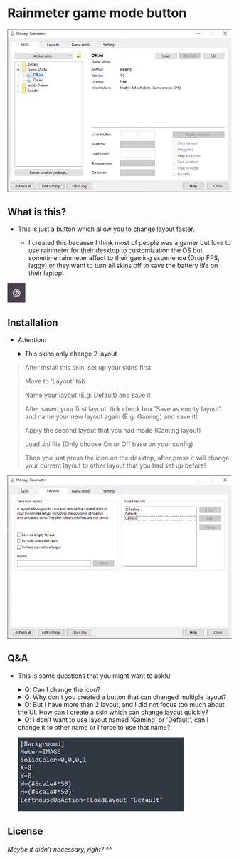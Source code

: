 # Rainmeter game mode button

![img](./img/rainmeterpreview.png)

## What is this?

* This is just a button which allow you to change layout faster.

	* I created this because I think most of people was a gamer but love to use rainmeter for their desktop to customization the OS but sometime rainmeter affect to their gaming experience (Drop FPS, laggy) or they want to turn all skins off to save the battery life on their laptop!

![img](./img/logo.png)

## Installation

* Attention:

	<details>
		<summary>This skins only change 2 layout</summary>
			<br>
			Although this skins will create a button allow you to change between layout faster but I created this for gaming only. That also mean it can change 1 layout for one *.ini file (Total 2 files: On and Off).
	</details>

> After install this skin, set up your skins first.
>
> Move to 'Layout' tab
>
> Name your layout (E.g: Default) and save it
>
> After saved your first layout, tick check box 'Save as empty layout' and name your new layout again (E.g: Gaming) and save it!
>
> Apply the second layout that you had made (Gaming layout)
>
> Load *.ini* file (Only choose On or Off base on your config)
>
> Then you just press the icon on the desktop, after press it will change your current layout to other layout that you had set up before!

![img](./img/layout.png)
## Q&A

* This is some questions that you might want to ask!ư

	<details>
			<summary>Q: Can I change the icon?</summary>
			<br>
			A: You can chang the icon via @Resources folder.
	</details>

	<details>
			<summary>Q: Why don't you created a button that can changed multiple layout?</summary>
			<br>
			A: Actually, this skins was based from <a href="https://github.com/mpurses/Sonder">Sonder</a> for the background icon and <a href="https://forum.rainmeter.net/viewtopic.php?t=16838">Quick change multiple layout using button</a>. I can created more but I think it is not necessary because many people only use 1 layout for their skin. Also I think that it's very hard to create a skins which can changed more than 2 layout (I can do it but it's UI problem).
	</details>

	<details>
			<summary>Q: But I have more than 2 layout, and I did not focus too much about the UI. How can I create a skin which can change layout quickly?</summary>
			<br>
			A: You can check <a href="https://forum.rainmeter.net/viewtopic.php?t=18937#p102376">here</a> for more information.
	</details>

	<details>
			<summary>Q: I don't want to use layout named 'Gaming' or 'Default', can I change it to other name or I force to use that name?</summary>
			<br>
			A: You can chang the name of your layout in rainmeter first. Then you can open the .ini file. Head to 'LeftMouseUpAction' and you will see the layout named. ('Gaming' or 'Default' base on your file you open). All you have to do is just rename that layout named you had set!
	</details>

	![img](./img/changelayoutname.png)

## License

<h6 algin="center">Maybe it didn't necessary, right? ^^</h6>

